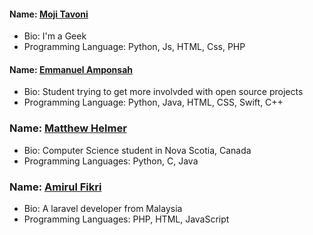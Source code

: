 
#### Name: [Moji Tavoni](https://github.com/mojtabatmj)
- Bio: I'm a Geek
- Programming Language: Python, Js, HTML, Css, PHP

#### Name: [Emmanuel Amponsah](https://github.com/Latterization)
- Bio: Student trying to get more involvded with open source projects
- Programming Language: Python, Java, HTML, CSS, Swift, C++

### Name: [Matthew Helmer](https://github.com/MatthewHelmer)
- Bio: Computer Science student in Nova Scotia, Canada
- Programming Languages: Python, C, Java

### Name: [Amirul Fikri](https://github.com/buzzfizz)
- Bio: A laravel developer from Malaysia
- Programming Languages: PHP, HTML, JavaScript
